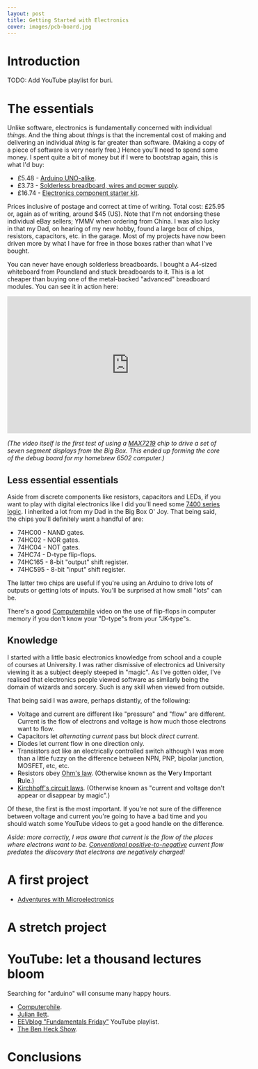 ```yaml
---
layout: post
title: Getting Started with Electronics
cover: images/pcb-board.jpg
---
```

# Introduction

TODO: Add YouTube playlist for buri.

# The essentials

Unlike software, electronics is fundamentally concerned with individual
*things*. And the thing about *things* is that the incremental cost of making
and delivering an individual *thing* is far greater than software. (Making a
copy of a piece of software is very nearly free.) Hence you'll need to spend
some money. I spent quite a bit of money but if I were to bootstrap again, this
is what I'd buy:

* £5.48 - [Arduino UNO-alike](http://www.ebay.co.uk/itm/UNO-R3-ATmega328P-CH340T-USB-Arduino-Compatible-Microcontroller-Board-UK-STOCK-/181678624617).
* £3.73 - [Solderless breadboard, wires and power supply](http://www.ebay.co.uk/itm/MB-102-830-Point-Solderless-PCB-Breadboard-Jump-Cable-Wires-65pcs-Power-Supply-/360736049270).
* £16.74 - [Electronics component starter kit](http://www.bitsbox.co.uk/index.php?main_page=product_info&cPath=272_276&products_id=2009).

Prices inclusive of postage and correct at time of writing. Total cost: £25.95
or, again as of writing, around \$45 (US). Note that I'm not endorsing these
individual eBay sellers; YMMV when ordering from China.  I was also lucky in
that my Dad, on hearing of my new hobby, found a large box of chips, resistors,
capacitors, etc. in the garage. Most of my projects have now been driven more
by what I have for free in those boxes rather than what I've bought.

You can never have enough solderless breadboards. I bought a A4-sized
whiteboard from Poundland and stuck breadboards to it. This is a lot cheaper
than buying one of the metal-backed "advanced" breadboard modules. You can see
it in action here:

<iframe width="560" height="315" src="https://www.youtube.com/embed/lmBjuM0IS_4" frameborder="0" allowfullscreen></iframe>

*(The video itself is the first test of using a
[MAX7219](http://datasheets.maximintegrated.com/en/ds/MAX7219-MAX7221.pdf) chip
to drive a set of seven segment displays from the Big Box. This ended up
forming the core of the debug board for my homebrew 6502 computer.)*

## Less essential essentials

Aside from discrete components like resistors, capacitors and LEDs, if you want
to play with digital electronics like I did you'll need some
[7400 series logic](http://en.wikipedia.org/wiki/List_of_7400_series_integrated_circuits).
I inherited a lot from my Dad in
the Big Box O' Joy. That being said, the chips you'll definitely want a handful
of are:

* 74HC00 - NAND gates.
* 74HC02 - NOR gates.
* 74HC04 - NOT gates.
* 74HC74 - D-type flip-flops.
* 74HC165 - 8-bit "output" shift register.
* 74HC595 - 8-bit "input" shift register.

The latter two chips are useful if you're using an Arduino to drive lots of
outputs or getting lots of inputs. You'll be surprised at how small "lots" can be.

There's a good
[Computerphile](https://www.youtube.com/channel/UC9-y-6csu5WGm29I7JiwpnA) video
on the use of flip-flops in computer memory if you don't know your "D-type"s
from your "JK-type"s.

## Knowledge

I started with a little basic electronics knowledge from school and a couple of
courses at University.  I was rather dismissive of electronics ad University
viewing it as a subject deeply steeped in "magic". As I've gotten older, I've
realised that electronics people viewed software as similarly being the domain
of wizards and sorcery. Such is any skill when viewed from outside.

That being said I was aware, perhaps distantly, of the following:

*   Voltage and current are different like "pressure" and "flow" are different.
    Current is the flow of electrons and voltage is how much those electrons
    want to flow.
*   Capacitors let *alternating current* pass but block *direct current*.
*   Diodes let current flow in one direction only.
*   Transistors act like an electrically controlled switch although I was more
    than a little fuzzy on the difference between NPN, PNP, bipolar junction,
    MOSFET, etc, etc.
*   Resistors obey [Ohm's law](http://en.wikipedia.org/wiki/Ohm%27s_law).
    (Otherwise known as the **V**ery **I**mportant **R**ule.)
*   [Kirchhoff's circuit
    laws](http://en.wikipedia.org/wiki/Kirchhoff%27s_circuit_laws). (Otherwise
    known as "current and voltage don't appear or disappear by magic".)

Of these, the first is the most important. If you're not sure of the difference
between voltage and current you're going to have a bad time and you should
watch some YouTube videos to get a good handle on the difference.

*Aside: more correctly, I was aware that current is the flow of the places
where electrons want to be. [Conventional
positive-to-negative](http://en.wikipedia.org/wiki/Electric_current#Current)
current flow predates the discovery that electrons are negatively charged!*

# A first project

* [Adventures with Microelectronics](http://www.amazon.co.uk/Adventures-Microelectronics-Tom-Duncan/dp/0719536715)

# A stretch project

# YouTube: let a thousand lectures bloom

Searching for "arduino" will consume many happy hours.

*   [Computerphile](https://www.youtube.com/channel/UC9-y-6csu5WGm29I7JiwpnA).
*   [Julian Ilett](https://www.youtube.com/user/julius256).
*   [EEVblog "Fundamentals Friday"](https://www.youtube.com/playlist?list=PLvOlSehNtuHtWlH0UOZNtOn-FlFCn1GYw)
    YouTube playlist.
*   [The Ben Heck Show](https://www.youtube.com/user/thebenheckshow).

# Conclusions

